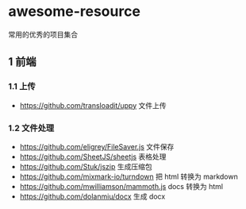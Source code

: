 # awesome-resource
常用的优秀的项目集合

## 1  前端

### 1.1 上传
- https://github.com/transloadit/uppy 文件上传

### 1.2 文件处理
- https://github.com/eligrey/FileSaver.js 文件保存
- https://github.com/SheetJS/sheetjs 表格处理
- https://github.com/Stuk/jszip 生成压缩包
- https://github.com/mixmark-io/turndown 把 html 转换为 markdown
- https://github.com/mwilliamson/mammoth.js docs 转换为 html
- https://github.com/dolanmiu/docx 生成 docx
